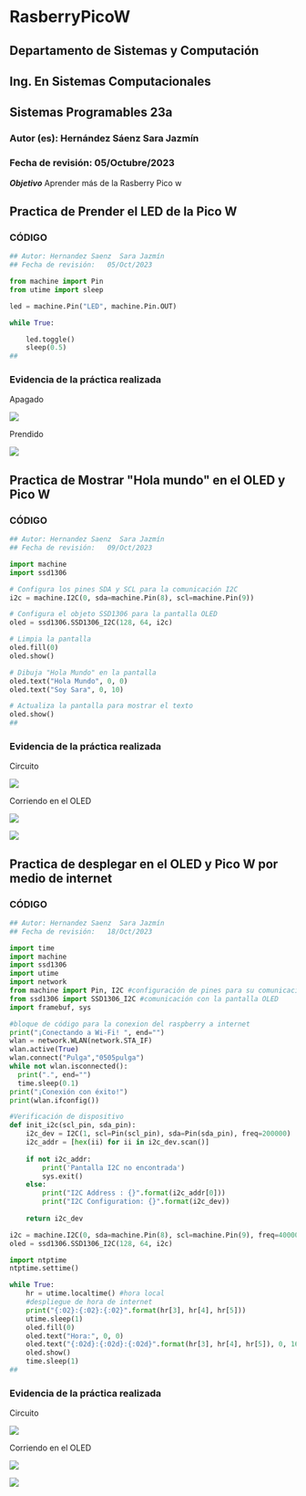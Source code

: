 # RasberryPicoW

## Departamento de Sistemas y Computación
## Ing. En Sistemas Computacionales
## Sistemas Programables 23a

### Autor (es): Hernández Sáenz Sara Jazmín
### Fecha de revisión: 05/Octubre/2023

**_Objetivo_**
Aprender más de la Rasberry Pico w



## Practica de Prender el LED de la Pico W

### CÓDIGO
```python
## Autor: Hernandez Saenz  Sara Jazmín
## Fecha de revisión:   05/Oct/2023

from machine import Pin
from utime import sleep

led = machine.Pin("LED", machine.Pin.OUT)

while True:

    led.toggle()
    sleep(0.5)
##
```

### Evidencia de la práctica realizada

Apagado

![](20231005_135808.jpg)

Prendido

![](20231005_135807.jpg)


## Practica de Mostrar "Hola mundo" en el OLED y Pico W

### CÓDIGO
```python
## Autor: Hernandez Saenz  Sara Jazmín
## Fecha de revisión:   09/Oct/2023

import machine
import ssd1306

# Configura los pines SDA y SCL para la comunicación I2C
i2c = machine.I2C(0, sda=machine.Pin(8), scl=machine.Pin(9))

# Configura el objeto SSD1306 para la pantalla OLED
oled = ssd1306.SSD1306_I2C(128, 64, i2c)

# Limpia la pantalla
oled.fill(0)
oled.show()

# Dibuja "Hola Mundo" en la pantalla
oled.text("Hola Mundo", 0, 0)
oled.text("Soy Sara", 0, 10)

# Actualiza la pantalla para mostrar el texto
oled.show()
##
```

### Evidencia de la práctica realizada

Circuito

![](OLED3.png)

Corriendo en el OLED

![](OLED1.jpg)

![](OLED2.jpg)



## Practica de desplegar en el OLED y Pico W por medio de internet

### CÓDIGO
```python
## Autor: Hernandez Saenz  Sara Jazmín
## Fecha de revisión:   18/Oct/2023

import time
import machine
import ssd1306
import utime
import network
from machine import Pin, I2C #configuración de pines para su comunicación
from ssd1306 import SSD1306_I2C #comunicación con la pantalla OLED
import framebuf, sys

#bloque de código para la conexion del raspberry a internet
print("¡Conectando a Wi-Fi! ", end="")
wlan = network.WLAN(network.STA_IF)
wlan.active(True)
wlan.connect("Pulga","0505pulga")
while not wlan.isconnected():
  print(".", end="")
  time.sleep(0.1)
print("¡Conexión con éxito!")
print(wlan.ifconfig())

#Verificación de dispositivo
def init_i2c(scl_pin, sda_pin):
    i2c_dev = I2C(1, scl=Pin(scl_pin), sda=Pin(sda_pin), freq=200000)
    i2c_addr = [hex(ii) for ii in i2c_dev.scan()]
    
    if not i2c_addr:
        print('Pantalla I2C no encontrada')
        sys.exit()
    else:
        print("I2C Address : {}".format(i2c_addr[0]))
        print("I2C Configuration: {}".format(i2c_dev))
        
    return i2c_dev

i2c = machine.I2C(0, sda=machine.Pin(8), scl=machine.Pin(9), freq=400000)
oled = ssd1306.SSD1306_I2C(128, 64, i2c)

import ntptime
ntptime.settime()

while True:
    hr = utime.localtime() #hora local
    #despliegue de hora de internet
    print("{:02}:{:02}:{:02}".format(hr[3], hr[4], hr[5]))
    utime.sleep(1)
    oled.fill(0)
    oled.text("Hora:", 0, 0)
    oled.text("{:02d}:{:02d}:{:02d}".format(hr[3], hr[4], hr[5]), 0, 16)
    oled.show()
    time.sleep(1)
##
```

### Evidencia de la práctica realizada

Circuito

![](HoraCirc.png)

Corriendo en el OLED

![](Hora1.jpg)

![](Hora2.jpg)
